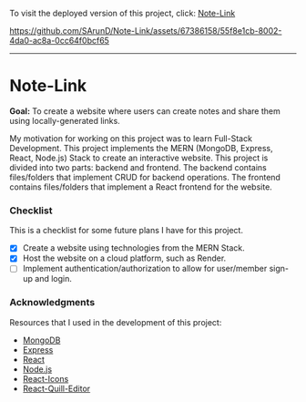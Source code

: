 To visit the deployed version of this project, click: [Note-Link](https://note-link-lu6k.onrender.com/dashboard)

https://github.com/SArunD/Note-Link/assets/67386158/55f8e1cb-8002-4da0-ac8a-0cc64f0bcf65

---

# Note-Link

**Goal:** To create a website where users can create notes and share them using locally-generated links.

My motivation for working on this project was to learn Full-Stack Development. This project implements the MERN (MongoDB, Express, React, Node.js) Stack to create an interactive website. This project is divided into two parts: backend and frontend. The backend contains files/folders that implement CRUD for backend operations. The frontend contains files/folders that implement a React frontend for the website.

### Checklist

This is a checklist for some future plans I have for this project.

- [x] Create a website using technologies from the MERN Stack. 
- [x] Host the website on a cloud platform, such as Render.
- [ ] Implement authentication/authorization to allow for user/member sign-up and login.

### Acknowledgments

Resources that I used in the development of this project:

* [MongoDB](https://www.mongodb.com/)
* [Express](https://expressjs.com/)
* [React](https://reactjs.org/)
* [Node.js](https://nodejs.org/en/)
* [React-Icons](https://react-icons.github.io/react-icons/)
* [React-Quill-Editor](https://www.npmjs.com/package/react-quill)
